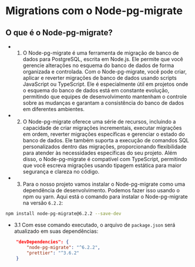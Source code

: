 # Migrations com o Node-pg-migrate

## O que é o Node-pg-migrate?

- 1. O Node-pg-migrate é uma ferramenta de migração de banco de dados para PostgreSQL, escrita em Node.js. Ele permite que você gerencie alterações no esquema do banco de dados de forma organizada e controlada. Com o Node-pg-migrate, você pode criar, aplicar e reverter migrações de banco de dados usando scripts JavaScript ou TypeScript. Ele é especialmente útil em projetos onde o esquema do banco de dados está em constante evolução, permitindo que equipes de desenvolvimento mantenham o controle sobre as mudanças e garantam a consistência do banco de dados em diferentes ambientes. 

- 2. O Node-pg-migrate oferece uma série de recursos, incluindo a capacidade de criar migrações incrementais, executar migrações em ordem, reverter migrações específicas e gerenciar o estado do banco de dados. Ele também suporta a execução de comandos SQL personalizados dentro das migrações, proporcionando flexibilidade para atender às necessidades específicas do seu projeto. Além disso, o Node-pg-migrate é compatível com TypeScript, permitindo que você escreva migrações usando tipagem estática para maior segurança e clareza no código.

- 3. Para o nosso projeto vamos instalar o Node-pg-migrate como uma dependência de desenvolvimento. Podemos fazer isso usando o npm ou yarn. Aqui está o comando para instalar o Node-pg-migrate na versão `6.2.2`:

```bash
npm install node-pg-migrate@6.2.2 --save-dev
```
- 3.1 Com esse comando executado, o arquivo de `package.json` será atualizado em suas dependências:

```json
    "devDependencies": {
        "node-pg-migrate": "^6.2.2",
        "prettier": "^3.6.2"
    }
```